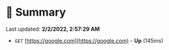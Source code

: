 # 📖 Summary
Last updated: **2/2/2022, 2:57:29 AM**

- `GET` [https://google.com](https://google.com) - **Up** (145ms)
